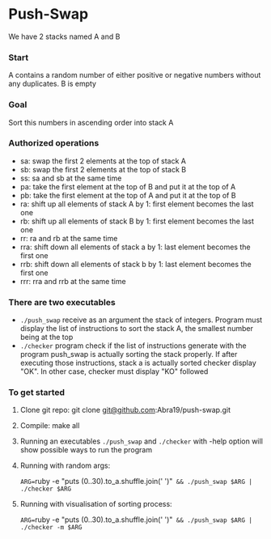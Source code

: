 # Push-Swap

We have 2 stacks named A and B
### Start 
A contains a random number of either positive or negative numbers without any duplicates. B is empty

### Goal
Sort this numbers in ascending order into stack A

### Authorized operations
* sa: swap the first 2 elements at the top of stack A
* sb: swap the first 2 elements at the top of stack B
* ss: sa and sb at the same time
* pa: take the first element at the top of B and put it at the top of A
* pb: take the first element at the top of A and put it at the top of B
* ra: shift up all elements of stack A by 1: first element becomes the last one
* rb: shift up all elements of stack B by 1: first element becomes the last one
* rr: ra and rb at the same time
* rra: shift down all elements of stack a by 1: last element becomes the first one
* rrb: shift down all elements of stack b by 1: last element becomes the first one
* rrr: rra and rrb at the same time

### There are two executables
- `./push_swap` receive as an argument the stack of integers. Program must display the list of instructions to sort the stack A,
the smallest number being at the top
- `./checker` program check if the list of instructions generate with the program push_swap is actually sorting the stack properly.
If after executing those instructions, stack a is actually sorted checker display "OK".
In other case, checker must display "KO" followed

### To get started
1. Clone git repo: git clone git@github.com:Abra19/push-swap.git
2. Compile: make all
3. Running an executables `./push_swap` and `./checker`  with -help option will show possible ways to run the program
4. Running with random args: 

   `ARG=`ruby -e "puts (0..30).to_a.shuffle.join(' ')"` && ./push_swap $ARG | ./checker $ARG`

5. Running with visualisation of sorting process:

   `ARG=`ruby -e "puts (0..30).to_a.shuffle.join(' ')"` && ./push_swap $ARG | ./checker -m $ARG`
